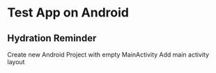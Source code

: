 # Test App on Android
## Hydration Reminder

Create new Android Project with empty MainActivity
Add main activity layout
